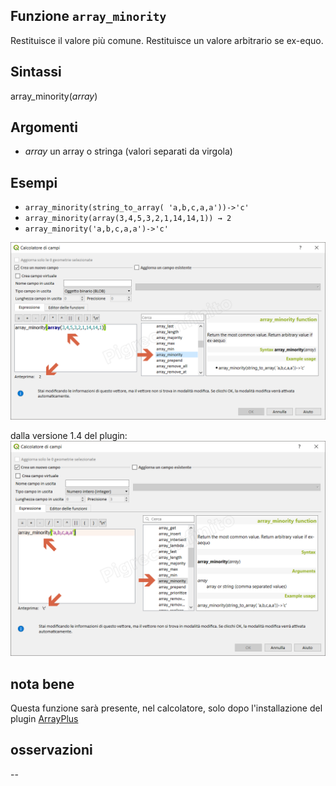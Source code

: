 ## Funzione `array_minority`

Restituisce il valore più comune. Restituisce un valore arbitrario se ex-equo.

## Sintassi

array_minority(_array_)  

## Argomenti

* _array_ un array o stringa (valori separati da virgola)

## Esempi

* `array_minority(string_to_array( 'a,b,c,a,a'))->'c'`
* `array_minority(array(3,4,5,3,2,1,14,14,1)) → 2`
* `array_minority('a,b,c,a,a')->'c'`

![](/img/arrays/array_minority/array_minority1.png)

dalla versione 1.4 del plugin:
![](/img/arrays/array_minority/array_minority2.png)

## nota bene

Questa funzione sarà presente, nel calcolatore, solo dopo l'installazione del plugin [ArrayPlus](https://framagit.org/jbdesbas/arrayPlus)

## osservazioni

--